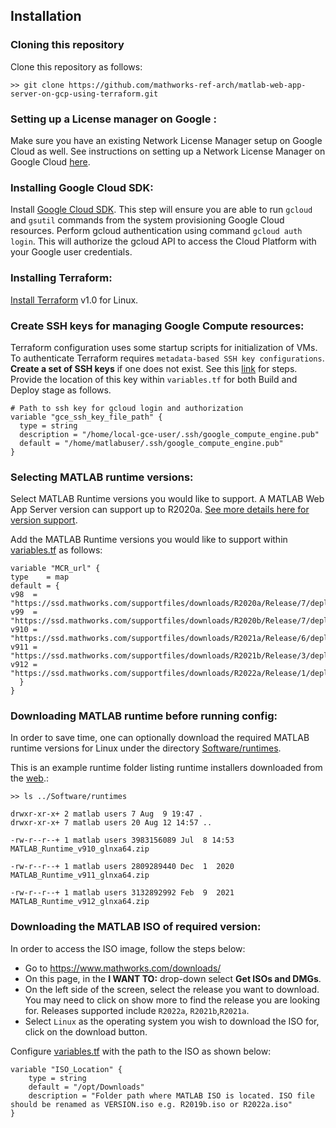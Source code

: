 ## Installation

### Cloning this repository

Clone this repository as follows:
```
>> git clone https://github.com/mathworks-ref-arch/matlab-web-app-server-on-gcp-using-terraform.git
```

### Setting up a License manager on Google :

 Make sure you have an existing Network License Manager setup on Google Cloud as well. See instructions on setting up a Network License Manager on Google Cloud [here](https://github.com/mathworks-ref-arch/license-manager-for-matlab-on-gcp-using-terraform.git).


### Installing Google Cloud SDK:

Install [Google Cloud SDK](https://cloud.google.com/sdk/docs/install). This step will ensure you are able to run `gcloud` and `gsutil` commands from the system provisioning Google Cloud resources. Perform gcloud authentication using command `gcloud auth login`. This will authorize the gcloud API to access the Cloud Platform with your Google user credentials.

### Installing Terraform:

[Install Terraform](https://www.terraform.io/upgrade-guides/1-0.html) v1.0 for Linux.

### Create SSH keys for managing Google Compute resources:

Terraform configuration uses some startup scripts for initialization of VMs. To authenticate Terraform requires `metadata-based SSH key configurations`. **Create a set of SSH keys** if one does not exist. See this [link](https://cloud.google.com/compute/docs/instances/adding-removing-ssh-keys#createsshkeys) for steps. Provide the location of this key within `variables.tf` for both Build and Deploy stage as follows.
```
# Path to ssh key for gcloud login and authorization
variable "gce_ssh_key_file_path" {
  type = string
  description = "/home/local-gce-user/.ssh/google_compute_engine.pub"
  default = "/home/matlabuser/.ssh/google_compute_engine.pub"
}
```

### Selecting MATLAB runtime versions:

Select MATLAB Runtime versions you would like to support. A MATLAB Web App Server version can support up to R2020a. [See more details here for version support](https://www.mathworks.com/help/mps/qs/download-and-install-the-matlab-compiler-runtime-mcr.html). 

Add the MATLAB Runtime versions you would like to support within [variables.tf](../Software/variables.tf) as follows:
  
  ```
  variable "MCR_url" {
  type    = map
  default = {
v98  = "https://ssd.mathworks.com/supportfiles/downloads/R2020a/Release/7/deployment_files/installer/complete/glnxa64/MATLAB_Runtime_R2020a_Update_7_glnxa64.zip"
 v99  = "https://ssd.mathworks.com/supportfiles/downloads/R2020b/Release/7/deployment_files/installer/complete/glnxa64/MATLAB_Runtime_R2020b_Update_7_glnxa64.zip"
v910 = "https://ssd.mathworks.com/supportfiles/downloads/R2021a/Release/6/deployment_files/installer/complete/glnxa64/MATLAB_Runtime_R2021a_Update_6_glnxa64.zip"
v911 = "https://ssd.mathworks.com/supportfiles/downloads/R2021b/Release/3/deployment_files/installer/complete/glnxa64/MATLAB_Runtime_R2021b_Update_3_glnxa64.zip"
v912 = "https://ssd.mathworks.com/supportfiles/downloads/R2022a/Release/1/deployment_files/installer/complete/glnxa64/MATLAB_Runtime_R2022a_Update_1_glnxa64.zip"
    } 
  }
   ```

### Downloading MATLAB runtime before running config:

In order to save time, one can optionally download the required MATLAB runtime versions for Linux under the directory [Software/runtimes](../Software/runtimes/).

This is an example runtime folder listing runtime installers downloaded from the [web](https://www.mathworks.com/products/compiler/matlab-runtime.html).:

```
>> ls ../Software/runtimes

drwxr-xr-x+ 2 matlab users 7 Aug  9 19:47 .
drwxr-xr-x+ 7 matlab users 20 Aug 12 14:57 ..

-rw-r--r--+ 1 matlab users 3983156089 Jul  8 14:53 MATLAB_Runtime_v910_glnxa64.zip

-rw-r--r--+ 1 matlab users 2809289440 Dec  1  2020 MATLAB_Runtime_v911_glnxa64.zip

-rw-r--r--+ 1 matlab users 3132892992 Feb  9  2021 MATLAB_Runtime_v912_glnxa64.zip

```

### Downloading the MATLAB ISO of required version:

In order to access the ISO image, follow the steps below:

* Go to https://www.mathworks.com/downloads/
* On this page, in the **I WANT TO:** drop-down select **Get ISOs and DMGs**.
* On the left side of the screen, select the release you want to download. You may need to click on show more to find the release you are looking for. Releases supported include `R2022a`, `R2021b`,`R2021a`.
* Select `Linux` as the operating system you wish to download the ISO for, click on the download button.

Configure [variables.tf](../Software/variables.tf) with the path to the ISO as shown below:

```
variable "ISO_Location" {
    type = string
    default = "/opt/Downloads"
    description = "Folder path where MATLAB ISO is located. ISO file should be renamed as VERSION.iso e.g. R2019b.iso or R2022a.iso"
}
```

[//]: #  (Copyright 2022 The MathWorks, Inc.)
